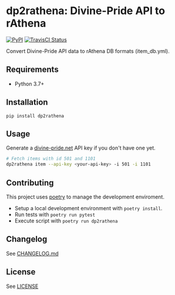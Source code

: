 # dp2rathena: Divine-Pride API to rAthena

[![PyPI](https://img.shields.io/pypi/v/dp2rathena)](https://pypi.org/project/dp2rathena/)
[![TravisCI Status](https://img.shields.io/travis/com/Latiosu/dp2rathena)](https://travis-ci.com/github/Latiosu/dp2rathena)

Convert Divine-Pride API data to rAthena DB formats (item_db.yml).

## Requirements

* Python 3.7+

## Installation

```
pip install dp2rathena
```

## Usage

Generate a [divine-pride.net](https://www.divine-pride.net/) API key if you don't have one yet.

```bash
# Fetch items with id 501 and 1101
dp2rathena item --api-key <your-api-key> -i 501 -i 1101
```

## Contributing

This project uses [poetry](https://python-poetry.org/) to manage the development enviroment.

* Setup a local development environment with `poetry install`.
* Run tests with `poetry run pytest`
* Execute script with `poetry run dp2rathena`

## Changelog

See [CHANGELOG.md](https://github.com/Latiosu/dp2rathena/blob/master/CHANGELOG.md)

## License

See [LICENSE](https://github.com/Latiosu/dp2rathena/blob/master/LICENSE)
